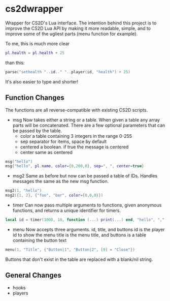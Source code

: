 # cs2dwrapper
Wrapper for CS2D's Lua interface.
The intention behind this project is to improve the CS2D Lua API by making it
more readable, simple, and to improve some of the ugliest parts (menu function
for example).

To me, this is much more clear
```Lua
pl.health = pl.health + 25
```
than this:
```Lua
parse("sethealth "..id.." "..player(id, "health") + 25)
```

It's also easier to type and shorter!

## Function Changes
The functions are all reverse-compatible with existing CS2D scripts.
* msg
	Now takes either a string or a table. When given a table any array
    parts will be concatenated. There are a few optional parameters that can be
    passed by the table.
	* color		a table containing 3 integers in the range 0-255
	* sep		separator for items, space by default
	* centered	a boolean. if true the message is centered
	* center	same as centered
```Lua
msg("hello")
msg{"hello", pl.name, color={0,200,0}, sep=", ", center=true}
```

* msg2
	Same as before but now can be passed a table of IDs. Handles messages
    the same as the new msg function.
```Lua
msg2(1, "hello")
msg2({1, 2}, {"foo", "bar", color={0,0,0}})
```

* timer
	Can now pass multiple arguments to functions, given anonymous
    functions, and returns a unique identifier for timers.
```Lua
local id = timer(1000, 10, function (...) print(...) end, "hello", ",", "world")
```
* menu
	Now accepts three arguments. id, title, and buttons
	id is the player id to show the menu
	title is the menu title, and buttons is a table containing the button
	text
```Lua
menu(1, "Title", {"Button|1", "Button|2", [9] = "Close"})
```
Buttons that don't exist in the table are replaced with a blank/nil string.

## General Changes
* hooks
* players

